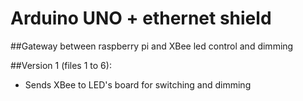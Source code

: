 # Arduino UNO + ethernet shield

##Gateway between raspberry pi and XBee led control and dimming

##Version 1 (files 1 to 6): 
- Sends XBee to LED's board for switching and dimming

